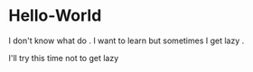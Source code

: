 # Hello-World

I don't know what do . I want to learn but sometimes I get lazy .

I'll try this time not to get lazy 
